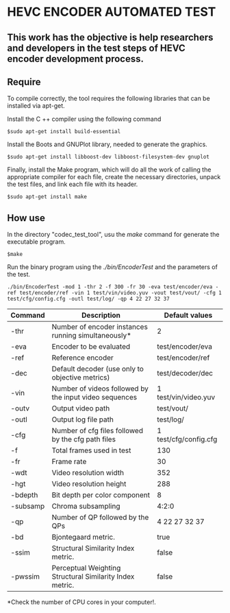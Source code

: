 HEVC ENCODER AUTOMATED TEST
===================


This work has the objective is help researchers and developers in the test steps of HEVC encoder development process.
----------

Require
--------------------
To compile correctly, the tool requires the following libraries that can be installed via apt-get.

Install the C ++ compiler using the following command

	$sudo apt-get install build-essential

Install the Boots and GNUPlot library, needed to generate the graphics.

	$sudo apt-get install libboost-dev libboost-filesystem-dev gnuplot

Finally, install the Make program, which will do all the work of calling the appropriate compiler for each file, create the necessary directories, unpack the test files, and link each file with its header.

	$sudo apt-get install make



How use
--------------------

In the directory "codec_test_tool", usu the *make* command for generate the executable program.
		
	$make

Run the binary program using the *./bin/EncoderTest* and the parameters of the test.

	./bin/EncoderTest -mod 1 -thr 2 -f 300 -fr 30 -eva test/encoder/eva -ref test/encoder/ref -vin 1 test/vin/video.yuv -vout test/vout/ -cfg 1 test/cfg/config.cfg -outl test/log/ -qp 4 22 27 32 37
	 
Command     | Description												| Default values
-------- 	| ---														| ---
-thr     	| Number of encoder instances running simultaneously* 		| 2
-eva     	| Encoder to be evaluated									| test/encoder/eva
-ref     	| Reference encoder 										| test/encoder/ref
-dec 	 	| Default decoder (use only to objective metrics) 			| test/decoder/dec
-vin     	| Number of videos followed by the input video sequences	| 1	test/vin/video.yuv
-outv     	| Output video path 										| test/vout/
-outl     	| Output log file path										| test/log/
-cfg     	| Number of cfg files followed by the cfg path files 		| 1 test/cfg/config.cfg
-f     		| Total frames used in test 								| 130
-fr     	| Frame rate 												| 30
-wdt     	| Video resolution width 									| 352
-hgt     	| Video resolution height 									| 288
-bdepth 	| Bit depth per color component 							| 8
-subsamp 	| Chroma subsampling 										| 4:2:0
-qp     	| Number of QP followed by the QPs 							| 4 22 27 32 37
-bd     	| Bjontegaard metric. 										| true
-ssim		| Structural Similarity Index metric.						| false
-pwssim 	| Perceptual Weighting Structural Similarity Index metric.	| false


\*Check the number of CPU cores in your computer!.
